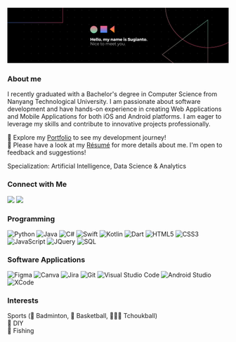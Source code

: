 ![Sugianto Banner](https://github.com/Sugiantoxyk/Sugiantoxyk/blob/main/assets/banner.png)

### About me

I recently graduated with a Bachelor's degree in Computer Science from Nanyang Technological University. I am passionate about software development and have hands-on experience in creating Web Applications and Mobile Applications for both iOS and Android platforms. I am eager to leverage my skills and contribute to innovative projects professionally.

🚀 Explore my [Portfolio](https://sugiantoxyk.github.io/) to see my development journey!\
📄 Please have a look at my [Résumé](https://sugiantoxyk.github.io/Sugianto_resume.pdf) for more details about me. I'm open to feedback and suggestions!

Specialization: Artificial Intelligence, Data Science & Analytics

<!-- <img alt="Specialization" src="https://github.com/Sugiantoxyk/Sugiantoxyk/blob/main/assets/specialization.gif" width="50%"/> -->

### Connect with Me

<a href="https://www.linkedin.com/in/sugianto-xin-29276bb3/"><img src="https://img.shields.io/badge/-Sugianto-0077B5?style=for-the-badge&logo=Linkedin&logoColor=white"/></a>
<a href="mailto:sugianto228@gmail.com"><img src="https://img.shields.io/badge/-sugianto228@gmail.com-D14836?style=for-the-badge&logo=Gmail&logoColor=white"/></a>

### Programming

![Python](https://img.shields.io/badge/Python-3776AB?style=for-the-badge&logo=python&logoColor=white)
![Java](https://img.shields.io/badge/Java-ED8B00?style=for-the-badge&logo=java&logoColor=white)
![C#](https://img.shields.io/badge/C%23-239120?style=for-the-badge&logo=c-sharp&logoColor=white)
![Swift](https://img.shields.io/badge/Swift-F05038?style=for-the-badge&logo=swift&logoColor=white)
![Kotlin](https://img.shields.io/badge/Kotlin-7F52FF?style=for-the-badge&logo=kotlin&logoColor=white)
![Dart](https://img.shields.io/badge/Dart-18212F?style=for-the-badge&logo=dart&logoColor=white)
![HTML5](https://img.shields.io/badge/HTML5-E34F26?style=for-the-badge&logo=html5&logoColor=white)
![CSS3](https://img.shields.io/badge/CSS3-1572B6?style=for-the-badge&logo=css3&logoColor=white)
![JavaScript](https://img.shields.io/badge/JavaScript-F7DF1E?style=for-the-badge&logo=javascript&logoColor=black)
![JQuery](https://img.shields.io/badge/JQuery-0669AD?style=for-the-badge&logo=JQuery&logoColor=white)
![SQL](https://img.shields.io/badge/SQL-3F6393?style=for-the-badge&logo=MySQL&logoColor=white)

### Software Applications

![Figma](https://img.shields.io/badge/Figma-8A38F5?style=for-the-badge&logo=Figma&logoColor=white)
![Canva](https://img.shields.io/badge/Canva-00C4CC?style=for-the-badge&logo=canva&logoColor=white)
![Jira](https://img.shields.io/badge/Jira-2480F8?style=for-the-badge&logo=Jira&logoColor=white)
![Git](https://img.shields.io/badge/Git-EA4E30?style=for-the-badge&logo=Git&logoColor=white)
![Visual Studio Code](https://img.shields.io/badge/Visual%20Studio%20Code-3AA4EC?style=for-the-badge&logo=visual-studio-code&logoColor=white)
![Android Studio](https://img.shields.io/badge/Android%20Studio-50AF55?style=for-the-badge&logo=android-studio&logoColor=white)
![XCode](https://img.shields.io/badge/XCode-176CE2?style=for-the-badge&logo=XCode&logoColor=white)

### Interests

Sports (🏸 Badminton, 🏀 Basketball, 🤾🏻‍♂️ Tchoukball)\
🎨 DIY\
🎣 Fishing

<!--
**Sugiantoxyk/Sugiantoxyk** is a ✨ _special_ ✨ repository because its `README.md` (this file) appears on your GitHub profile.

Here are some ideas to get you started:

- 🔭 I’m currently working on ...
- 🌱 I’m currently learning ...
- 👯 I’m looking to collaborate on ...
- 🤔 I’m looking for help with ...
- 💬 Ask me about ...
- 📫 How to reach me: ...
- 😄 Pronouns: ...
- ⚡ Fun fact: ...
-->
